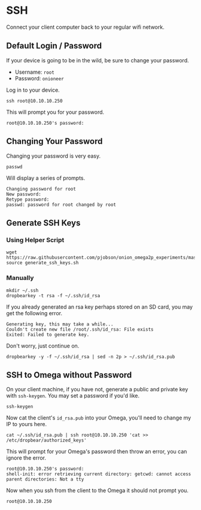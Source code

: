 # SSH

Connect your client computer back to your regular wifi network.

## Default Login / Password

If your device is going to be in the wild, be sure to change your password.

* Username: `root`
* Password: `onioneer`

Log in to your device.

    ssh root@10.10.10.250

This will prompt you for your password.

    root@10.10.10.250's password:

## Changing Your Password

Changing your password is very easy.

    passwd

Will display a series of prompts.

    Changing password for root
    New password:
    Retype password:
    passwd: password for root changed by root

## Generate SSH Keys

### Using Helper Script

    wget https://raw.githubusercontent.com/pjobson/onion_omega2p_experiments/master/bin/generate_ssh_keys.sh
    source generate_ssh_keys.sh

### Manually

    mkdir ~/.ssh
    dropbearkey -t rsa -f ~/.ssh/id_rsa

If you already generated an rsa key perhaps stored on an SD card, you may get the following error.

	Generating key, this may take a while...
	Couldn't create new file /root/.ssh/id_rsa: File exists
	Exited: Failed to generate key.

Don't worry, just continue on.

    dropbearkey -y -f ~/.ssh/id_rsa | sed -n 2p > ~/.ssh/id_rsa.pub

## SSH to Omega without Password

On your client machine, if you have not, generate a public and private key with `ssh-keygen`.  You may set a password if you'd like.

    ssh-keygen

Now cat the client's `id_rsa.pub` into your Omega, you'll need to change my IP to yours here.

    cat ~/.ssh/id_rsa.pub | ssh root@10.10.10.250 'cat >> /etc/dropbear/authorized_keys'

This will prompt for your Omega's password then throw an error, you can ignore the error.

    root@10.10.10.250's password:
    shell-init: error retrieving current directory: getcwd: cannot access parent directories: Not a tty

Now when you ssh from the client to the Omega it should not prompt you.

    root@10.10.10.250
